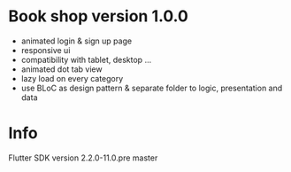 # Book shop version 1.0.0

- animated login & sign up page
- responsive ui
- compatibility with tablet, desktop ...
- animated dot tab view
- lazy load on every category
- use BLoC as design pattern & separate folder to logic, presentation and data
# Info
Flutter SDK version 2.2.0-11.0.pre master
